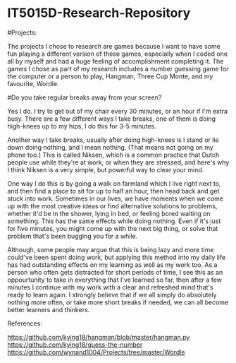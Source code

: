# IT5015D-Research-Repository


#Projects:

The projects I chose to research are games because I want to have some fun playing a different version of these games, especially when I coded one all by myself and had a huge feeling of accomplishment completing it.
The games I chose as part of my research includes a number guessing game for the computer or a person to play, Hangman, Three Cup Monte, and my favourite, Wordle.





#Do you take regular breaks away from your screen?

Yes I do. I try to get out of my chair every 30 minutes, or an hour if I'm extra busy. There are a few different ways I take breaks, one of them is doing high-knees up to my hips, I do this for 3-5 minutes.


Another way I take breaks, usually after doing high-knees is I stand or lie down doing nothing, and I mean nothing. (That means not going on my phone too.) This is called Niksen, which is a common practice that Dutch people use while they're at work, or when they are stressed, and here's why I think Niksen is a very simple, but powerful way to clear your mind. 

One way I do this is by going a walk on farmland which I live right next to, and then find a place to sit for up to half an hour, then head back and get stuck into work. Sometimes in our lives, we have moments when we come up with the most creative ideas or find alternative solutions to problems, whether it'd be in the shower, lying in bed, or feeling bored waiting on something. This has the same effects while doing nothing. Even if it's just for five minutes, you might come up with the next big thing, or solve that problem that's been bugging you for a while. 

Although, some people may argue that this is being lazy and more time could've been spent doing work, but applying this method into my daily life has had outstanding effects on my learning as well as my work too. As a person who often gets distracted for short periods of time, I see this as an oppourtunity to take in everything that I've learned so far, then after a few minutes I continue with my work with a clear and refreshed mind that's ready to learn again. I strongly believe that if we all simply do absolutely nothing more often, or take more short breaks if needed, we can all become better learners and thinkers.


References:

https://github.com/kying18/hangman/blob/master/hangman.py
https://github.com/kying18/guess-the-number
https://github.com/wynand1004/Projects/tree/master/Wordle


